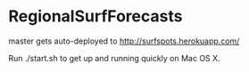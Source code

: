 # RegionalSurfForecasts

master gets auto-deployed to http://surfspots.herokuapp.com/

Run ./start.sh to get up and running quickly on Mac OS X.
